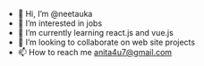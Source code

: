- 👋 Hi, I’m @neetauka
- 👀 I’m interested in jobs
- 🌱 I’m currently learning react.js and vue.js
- 💞️ I’m looking to collaborate on web site projects
- 📫 How to reach me anita4u7@gmail.com

<!---
neetauka/neetauka is a ✨ special ✨ repository because its `README.md` (this file) appears on your GitHub profile.
You can click the Preview link to take a look at your changes.
--->
